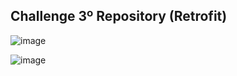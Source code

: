 ## Challenge 3º Repository (Retrofit)

![image](https://github.com/user-attachments/assets/90762018-7a54-4f56-9dbd-4e174ab13a0d)

![image](https://github.com/user-attachments/assets/cbb296b1-e744-45f0-8ef1-a465e1344b6b)


